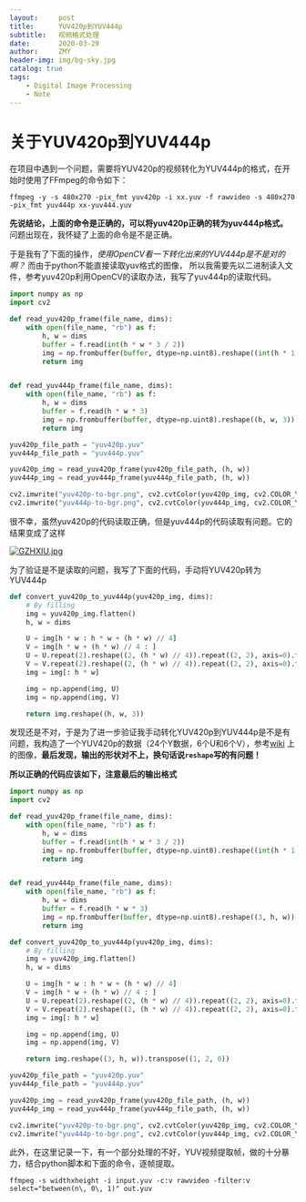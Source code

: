 ```yaml
---
layout:     post
title:      YUV420p到YUV444p
subtitle:   视频格式处理
date:       2020-03-29
author:     ZMY
header-img: img/bg-sky.jpg
catalog: true
tags:
    - Digital Image Processing
    - Note
---
```


# 关于YUV420p到YUV444p

在项目中遇到一个问题，需要将YUV420p的视频转化为YUV444p的格式，在开始时使用了FFmpeg的命令如下：

```shell
ffmpeg -y -s 480x270 -pix_fmt yuv420p -i xx.yuv -f rawvideo -s 480x270 -pix_fmt yuv444p xx-yuv444.yuv
```

**先说结论，上面的命令是正确的，可以将yuv420p正确的转为yuv444p格式。** 问题出现在，我怀疑了上面的命令是不是正确。

于是我有了下面的操作，*使用OpenCV看一下转化出来的YUV444p是不是对的啊？* 而由于python不能直接读取yuv格式的图像，
所以我需要先以二进制读入文件，参考yuv420p利用OpenCV的读取办法，我写了yuv444p的读取代码。

```python
import numpy as np
import cv2

def read_yuv420p_frame(file_name, dims):
    with open(file_name, "rb") as f:
        h, w = dims
        buffer = f.read(int(h * w * 3 / 2))
        img = np.frombuffer(buffer, dtype=np.uint8).reshape((int(h * 1.5), w))
        return img


def read_yuv444p_frame(file_name, dims):
    with open(file_name, "rb") as f:
        h, w = dims
        buffer = f.read(h * w * 3)
        img = np.frombuffer(buffer, dtype=np.uint8).reshape((h, w, 3))
        return img

yuv420p_file_path = "yuv420p.yuv"
yuv444p_file_path = "yuv444p.yuv"

yuv420p_img = read_yuv420p_frame(yuv420p_file_path, (h, w))
yuv444p_img = read_yuv444p_frame(yuv444p_file_path, (h, w))

cv2.imwrite("yuv420p-to-bgr.png", cv2.cvtColor(yuv420p_img, cv2.COLOR_YUV2BGR_I420))
cv2.imwrite("yuv444p-to-bgr.png", cv2.cvtColor(yuv444p_img, cv2.COLOR_YUV2BGR))
```

很不幸，虽然yuv420p的代码读取正确，但是yuv444p的代码读取有问题。它的结果变成了这样

[![GZHXIU.jpg](https://s1.ax1x.com/2020/03/29/GZHXIU.jpg)](https://imgchr.com/i/GZHXIU)

为了验证是不是读取的问题，我写了下面的代码，手动将YUV420p转为YUV444p

```python
def convert_yuv420p_to_yuv444p(yuv420p_img, dims):
    # By filling
    img = yuv420p_img.flatten()
    h, w = dims

    U = img[h * w : h * w + (h * w) // 4]
    V = img[h * w + (h * w) // 4 : ]
    U = U.repeat(2).reshape((2, (h * w) // 4)).repeat((2, 2), axis=0).flatten()
    V = V.repeat(2).reshape((2, (h * w) // 4)).repeat((2, 2), axis=0).flatten()
    img = img[: h * w]

    img = np.append(img, U)
    img = np.append(img, V)

    return img.reshape((h, w, 3))
```

发现还是不对，于是为了进一步验证我手动转化YUV420p到YUV444p是不是有问题，我构造了一个YUV420p的数据（24个Y数据，6个U和6个V），参考[wiki](https://en.wikipedia.org/wiki/YUV)
上的图像，**最后发现，输出的形状对不上，换句话说`reshape`写的有问题！**

**所以正确的代码应该如下，注意最后的输出格式**

```python
import numpy as np
import cv2

def read_yuv420p_frame(file_name, dims):
    with open(file_name, "rb") as f:
        h, w = dims
        buffer = f.read(int(h * w * 3 / 2))
        img = np.frombuffer(buffer, dtype=np.uint8).reshape((int(h * 1.5), w))
        return img


def read_yuv444p_frame(file_name, dims):
    with open(file_name, "rb") as f:
        h, w = dims
        buffer = f.read(h * w * 3)
        img = np.frombuffer(buffer, dtype=np.uint8).reshape((3, h, w)).transpose((1, 2, 0))
        return img

def convert_yuv420p_to_yuv444p(yuv420p_img, dims):
    # By filling
    img = yuv420p_img.flatten()
    h, w = dims

    U = img[h * w : h * w + (h * w) // 4]
    V = img[h * w + (h * w) // 4 : ]
    U = U.repeat(2).reshape((2, (h * w) // 4)).repeat((2, 2), axis=0).flatten()
    V = V.repeat(2).reshape((2, (h * w) // 4)).repeat((2, 2), axis=0).flatten()
    img = img[: h * w]

    img = np.append(img, U)
    img = np.append(img, V)

    return img.reshape((3, h, w)).transpose((1, 2, 0))

yuv420p_file_path = "yuv420p.yuv"
yuv444p_file_path = "yuv444p.yuv"

yuv420p_img = read_yuv420p_frame(yuv420p_file_path, (h, w))
yuv444p_img = read_yuv444p_frame(yuv444p_file_path, (h, w))

cv2.imwrite("yuv420p-to-bgr.png", cv2.cvtColor(yuv420p_img, cv2.COLOR_YUV2BGR_I420))
cv2.imwrite("yuv444p-to-bgr.png", cv2.cvtColor(yuv444p_img, cv2.COLOR_YUV2BGR))
```

此外，在这里记录一下，有一个部分处理的不好，YUV视频提取帧，做的十分暴力，结合python脚本和下面的命令，逐帧提取。

```shell
ffmpeg -s widthxheight -i input.yuv -c:v rawvideo -filter:v select="between(n\, 0\, 1)" out.yuv
```